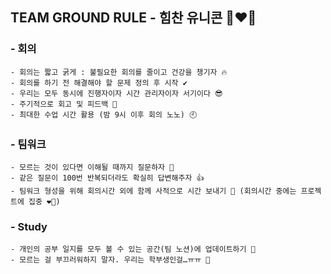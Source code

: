 
## TEAM GROUND RULE - 힘찬 유니콘 🦄❤️‍🔥


### - 회의
    - 회의는 짧고 굵게 : 불필요한 회의를 줄이고 건강을 챙기자 🔥
    - 회의를 하기 전 해결해야 할 문제 정의 후 시작 ✔️
    - 우리는 모두 동시에 진행자이자 시간 관리자이자 서기이다 😎
    - 주기적으로 회고 및 피드백 🙌
    - 최대한 수업 시간 활용 (밤 9시 이후 회의 노노) 🕘
### - 팀워크
    - 모르는 것이 있다면 이해될 때까지 질문하자 🤝
    - 같은 질문이 100번 반복되더라도 확실히 답변해주자 👍
    - 팀워크 형성을 위해 회의시간 외에 함께 사적으로 시간 보내기 💖 (회의시간 중에는 프로젝트에 집중 ❤️‍🔥)
### - Study
    - 개인의 공부 일지를 모두 볼 수 있는 공간(팀 노션)에 업데이트하기 📝
    - 모르는 걸 부끄러워하지 말자. 우리는 학부생인걸…ㅠㅠ 🥔

<!--

**Here are some ideas to get you started:**

🙋‍♀️ A short introduction - what is your organization all about?
🌈 Contribution guidelines - how can the community get involved?
👩‍💻 Useful resources - where can the community find your docs? Is there anything else the community should know?
🍿 Fun facts - what does your team eat for breakfast?
🧙 Remember, you can do mighty things with the power of [Markdown](https://docs.github.com/github/writing-on-github/getting-started-with-writing-and-formatting-on-github/basic-writing-and-formatting-syntax)
-->
